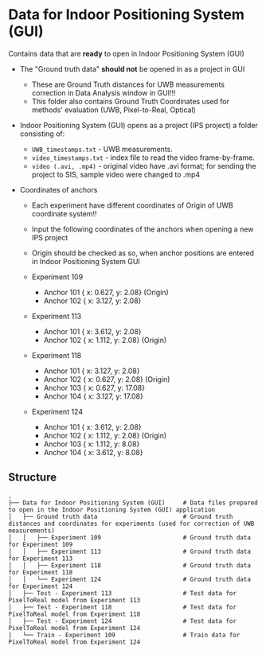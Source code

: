 # Data for Indoor Positioning System (GUI)

Contains data that are **ready** to open in Indoor Positioning System (GUI)
- The "Ground truth data" **should not** be opened in as a project in GUI
    - These are Ground Truth distances for UWB measurements correction in Data Analysis window in GUI!!!
    - This folder also contains Ground Truth Coordinates used for methods' evaluation (UWB, Pixel-to-Real, Optical)

- Indoor Positioning System (GUI) opens as a project (IPS project) a folder consisting of:
    - `UWB_timestamps.txt` - UWB measurements.
    - `video_timestamps.txt` - index file to read the video frame-by-frame.
    - `video (.avi, .mp4)` - original video have .avi format; for sending the project to SIS, sample video were changed to .mp4

- Coordinates of anchors
    - Each experiment have different coordinates of Origin of UWB coordinate system!!
    - Input the following coordinates of the anchors when opening a new IPS project
    - Origin should be checked as so, when anchor positions are entered in Indoor Positioning System GUI 
    - Experiment 109
        - Anchor 101 { x: 0.627, y: 2.08} (Origin)
        - Anchor 102 { x: 3.127, y: 2.08}

    - Experiment 113
        - Anchor 101 { x: 3.612, y: 2.08}
        - Anchor 102 { x: 1.112, y: 2.08} (Origin)

    - Experiment 118
        - Anchor 101 { x: 3.127, y: 2.08}
        - Anchor 102 { x: 0.627, y: 2.08} (Origin)
        - Anchor 103 { x: 0.627, y: 17.08}
        - Anchor 104 { x: 3.127, y: 17.08}

    - Experiment 124
        - Anchor 101 { x: 3.612, y: 2.08}
        - Anchor 102 { x: 1.112, y: 2.08} (Origin)
        - Anchor 103 { x: 1.112, y: 8.08}
        - Anchor 104 { x: 3.612, y: 8.08}

## Structure
```
.
├── Data for Indoor Positioning System (GUI)     # Data files prepared to open in the Indoor Positioning System (GUI) application
│   ├── Ground truth data                        # Ground truth distances and coordinates for experiments (used for correction of UWB measurements)
│   │   ├── Experiment 109                       # Ground truth data for Experiment 109
│   │   ├── Experiment 113                       # Ground truth data for Experiment 113
│   │   ├── Experiment 118                       # Ground truth data for Experiment 118
│   │   └── Experiment 124                       # Ground truth data for Experiment 124
│   ├── Test - Experiment 113                    # Test data for PixelToReal model from Experiment 113
│   ├── Test - Experiment 118                    # Test data for PixelToReal model from Experiment 118
│   ├── Test - Experiment 124                    # Test data for PixelToReal model from Experiment 124
│   └── Train - Experiment 109                   # Train data for PixelToReal model from Experiment 124
```
